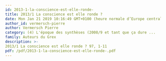 ```yaml
---
id: 2013-1-la-conscience-est-elle-ronde-
title: 2013/1 La conscience est elle ronde ?
date: Mon Jan 21 2019 10:16:49 GMT+0100 (heure normale d’Europe centrale)
author_id: vermersch-pierre
author: Vermersch Pierre
category: (4) L'époque des synthèses (2008/9 et tant que ça dure ...
family: Auteurs du Grex
description: >-
2013/1 La conscience est elle ronde ? 97, 1-11 
pdf: /pdf/2013-1-la-conscience-est-elle-ronde-.pdf
---
```

